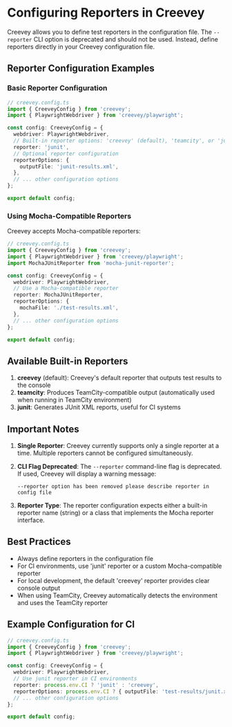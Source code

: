 # Configuring Reporters in Creevey

Creevey allows you to define test reporters in the configuration file. The `--reporter` CLI option is deprecated and should not be used. Instead, define reporters directly in your Creevey configuration file.

## Reporter Configuration Examples

### Basic Reporter Configuration

```typescript
// creevey.config.ts
import { CreeveyConfig } from 'creevey';
import { PlaywrightWebdriver } from 'creevey/playwright';

const config: CreeveyConfig = {
  webdriver: PlaywrightWebdriver,
  // Built-in reporter options: 'creevey' (default), 'teamcity', or 'junit'
  reporter: 'junit',
  // Optional reporter configuration
  reporterOptions: {
    outputFile: 'junit-results.xml',
  },
  // ... other configuration options
};

export default config;
```

### Using Mocha-Compatible Reporters

Creevey accepts Mocha-compatible reporters:

```typescript
// creevey.config.ts
import { CreeveyConfig } from 'creevey';
import { PlaywrightWebdriver } from 'creevey/playwright';
import MochaJUnitReporter from 'mocha-junit-reporter';

const config: CreeveyConfig = {
  webdriver: PlaywrightWebdriver,
  // Use a Mocha-compatible reporter
  reporter: MochaJUnitReporter,
  reporterOptions: {
    mochaFile: './test-results.xml',
  },
  // ... other configuration options
};

export default config;
```

## Available Built-in Reporters

1. **creevey** (default): Creevey's default reporter that outputs test results to the console
2. **teamcity**: Produces TeamCity-compatible output (automatically used when running in TeamCity environment)
3. **junit**: Generates JUnit XML reports, useful for CI systems

## Important Notes

1. **Single Reporter**: Creevey currently supports only a single reporter at a time. Multiple reporters cannot be configured simultaneously.

2. **CLI Flag Deprecated**: The `--reporter` command-line flag is deprecated. If used, Creevey will display a warning message:

   ```
   --reporter option has been removed please describe reporter in config file
   ```

3. **Reporter Type**: The reporter configuration expects either a built-in reporter name (string) or a class that implements the Mocha reporter interface.

## Best Practices

- Always define reporters in the configuration file
- For CI environments, use 'junit' reporter or a custom Mocha-compatible reporter
- For local development, the default 'creevey' reporter provides clear console output
- When using TeamCity, Creevey automatically detects the environment and uses the TeamCity reporter

## Example Configuration for CI

```typescript
// creevey.config.ts
import { CreeveyConfig } from 'creevey';
import { PlaywrightWebdriver } from 'creevey/playwright';

const config: CreeveyConfig = {
  webdriver: PlaywrightWebdriver,
  // Use junit reporter in CI environments
  reporter: process.env.CI ? 'junit' : 'creevey',
  reporterOptions: process.env.CI ? { outputFile: 'test-results/junit.xml' } : undefined,
  // ... other configuration options
};

export default config;
```
